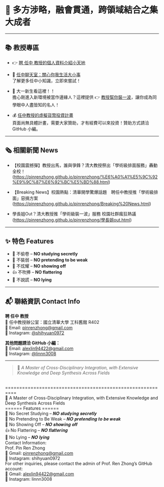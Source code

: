 # 🌟 多方涉略，融會貫通，跨領域結合之集大成者

---

## 📚 教授專區

- 👉 [聘 任中 教授的個人資料介紹小天地](https://pinrenzhong.github.io/pinrenzhong/person%20introduce.html)

- 💬 [任中聊天室：關心你我生活大小事](https://pinrenzhong.github.io/pinrenzhong/%E4%BB%BB%E4%B8%AD%E5%AF%AE%E5%A4%A9%E5%AE%A4.html)  
  了解更多任中小知識，立即來嘗試！

- 👶 大一新生看這裡！！  
  擔心剛進入新環境被當作邊緣人？這裡提供 👉 [教授幫你裝一波](https://pinrenzhong.github.io/pinrenzhong/be_famous.html)，讓你成為同學眼中人盡皆知的名人！

- 💰 [任中教授的虛擬貨幣投資計畫](https://pinrenzhong.github.io/pinrenzhong/%E5%8D%80%E5%A1%8A%E9%8D%8A%E4%BB%8B%E7%B4%B9.html)  
  頁面尚無具體計畫，需要大家贊助，才有經費可以來投資！贊助方式請洽 GitHub 小編。

---

## 🗞️ 相關新聞 News

- 【校園震撼彈】教授出馬，誰與爭鋒？清大教授祭出「學術級排面服務」轟動全校！(https://pinrenzhong.github.io/pinrenzhong/%E6%A0%A1%E5%9C%92%E9%9C%87%E6%92%BC%E5%BD%88.html)

- 【Breaking News】校園熱點：清華開學驚爆話題　聘任中教授推「學術級排面」惡搞方案(https://pinrenzhong.github.io/pinrenzhong/Breaking%20News.html)

- 學長姐Out？清大教授推「學術級裝一波」服務 校園社群瘋狂熱議(https://pinrenzhong.github.io/pinrenzhong/學長姐out.html)



---

## ✨ 特色 Features

- 📖 不偷卷 – **NO studying secretly**
- 💯 不裝弱 – **NO pretending to be weak**
- 🦚 不炫耀 – **NO showing off**
- 👍 不吹捧 – **NO flattering**
- 🤥 不說謊 – **NO lying**

---

## 📬 聯絡資訊 Contact Info

**聘 任中 教授**  
🏢 任中教授辦公室：國立清華大學 工科舊館 R402  
📧 Email: [pinrenzhong@gmail.com](mailto:pinrenzhong@gmail.com)  
📸 Instagram: [@shihyuan0972](https://instagram.com/shihyuan0972)

**其他問題請洽 GitHub 小編：**  
📧 Email: [alexlin94422@gmail.com](mailto:alexlin94422@gmail.com)  
📸 Instagram: [@linnn3008](https://instagram.com/linnn3008)

---

> 🌟 *A Master of Cross-Disciplinary Integration, with Extensive Knowledge and Deep Synthesis Across Fields*

<br> ========================================================== <br> 🌟 A Master of Cross-Disciplinary Integration, with Extensive Knowledge and Deep Synthesis Across Fields <br> ====== Features ====== <br> 📖 No Secret Studying – 𝑵𝑶 𝒔𝒕𝒖𝒅𝒚𝒊𝒏𝒈 𝒔𝒆𝒄𝒓𝒆𝒕𝒍𝒚 <br> 💯 No Pretending to Be Weak – 𝑵𝑶 𝒑𝒓𝒆𝒕𝒆𝒏𝒅𝒊𝒏𝒈 𝒕𝒐 𝒃𝒆 𝒘𝒆𝒂𝒌 <br> 🦚 No Showing Off – 𝑵𝑶 𝒔𝒉𝒐𝒘𝒊𝒏𝒈 𝒐𝒇𝒇 <br> 👍 No Flattering – 𝑵𝑶 𝒇𝒍𝒂𝒕𝒕𝒆𝒓𝒊𝒏𝒈 <br> 🤥 No Lying – 𝑵𝑶 𝒍𝒚𝒊𝒏𝒈 <br> Contact Information: <br> Prof. Pin Ren Zhong <br> 📧 Gmail: pinrenzhong@gmail.com <br> 📸 Instagram: shihyuan0972 <br> For other inquiries, please contact the admin of Prof. Ren Zhong’s GitHub account: <br> 📧 Gmail: alexlin94422@gmail.com <br> 📸 Instagram: linnn3008
